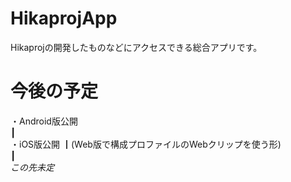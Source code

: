 # HikaprojApp
Hikaprojの開発したものなどにアクセスできる総合アプリです。<br>
# 今後の予定<br>
・Android版公開<br>
┃<br>
・iOS版公開
┃(Web版で構成プロファイルのWebクリップを使う形)<br>
┃<br>
*この先未定*<br>

